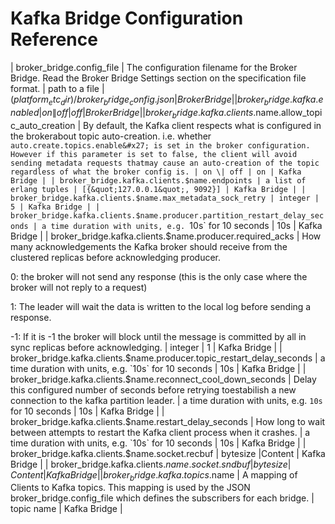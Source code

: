 # Kafka Bridge Configuration Reference


| broker_bridge.config_file | The configuration filename for the Broker Bridge.
Read the Broker Bridge Settings section on the specification file format. | path to a file | $(platform_etc_dir)/
broker_bridge_config.json | Broker Bridge |
| broker_bridge.kafka.enabled | on \| off | off | Broker Bridge |
| broker_bridge.kafka.clients.$name.allow_topic_auto_creation | By default, the Kafka client respects what is configured in the brokerabout topic auto-creation. i.e. whether `auto.create.topics.enable&#x27;
is set in the broker configuration. However if this parameter is set
to false, the client will avoid sending metadata requests thatmay cause an auto-creation of the topic regardless of what the broker config is. | on \| off | on | Kafka Bridge |
| broker_bridge.kafka.clients.$name.endpoints | a list of erlang tuples | [{&quot;127.0.0.1&quot;, 9092}] | Kafka Bridge |
| broker_bridge.kafka.clients.$name.max_metadata_sock_retry | integer | 5 | Kafka Bridge |
| broker_bridge.kafka.clients.$name.producer.partition_restart_delay_seconds | a time duration with units, e.g. `10s` for 10 seconds | 10s | Kafka Bridge |
| broker_bridge.kafka.clients.$name.producer.required_acks | How many acknowledgements the Kafka broker should receive from the clustered replicas before acknowledging producer.

0: the broker will not send any response (this is the only case where the broker will not reply to a request)

1: The leader will wait the data is written to the local log before sending a response.

-1: If it is -1 the broker will block until the message is committed by all in sync replicas before acknowledging. | integer | 1 | Kafka Bridge |
| broker_bridge.kafka.clients.$name.producer.topic_restart_delay_seconds | a time duration with units, e.g. `10s` for 10 seconds | 10s | Kafka Bridge |
| broker_bridge.kafka.clients.$name.reconnect_cool_down_seconds | Delay this configured number of seconds before retrying toestabilish a new connection to the kafka partition leader. | a time duration with units, e.g. `10s` for 10 seconds | 10s | Kafka Bridge |
| broker_bridge.kafka.clients.$name.restart_delay_seconds | How long to wait between attempts to restart the Kafka client process when it crashes. | a time duration with units, e.g. `10s` for 10 seconds | 10s | Kafka Bridge |
| broker_bridge.kafka.clients.$name.socket.recbuf | bytesize | ​Content | Kafka Bridge |
| broker_bridge.kafka.clients.$name.socket.sndbuf | bytesize | ​Content | Kafka Bridge |
| broker_bridge.kafka.topics.$name | A mapping of Clients to Kafka topics.
This mapping is used by the JSON
broker_bridge.config_file which defines the
subscribers for each bridge. | topic name | Kafka Bridge |




